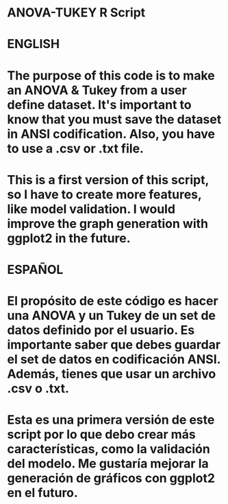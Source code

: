 # ANOVA-TUKEY R Script

# ENGLISH

# The purpose of this code is to make an ANOVA & Tukey from a user define dataset. It's important to know that you must save the dataset in ANSI codification. Also, you have to use a .csv or .txt file. 

# This is a first version of this script, so I have to create more features, like model validation. I would improve the graph generation with ggplot2 in the future. 

# ESPAÑOL

# El propósito de este código es hacer una ANOVA y un Tukey de un set de datos definido por el usuario. Es importante saber que debes guardar el set de datos en codificación ANSI. Además, tienes que usar un archivo .csv o .txt.

# Esta es una primera versión de este script por lo que debo crear más características, como la validación del modelo. Me gustaría mejorar la generación de gráficos con ggplot2 en el futuro.
